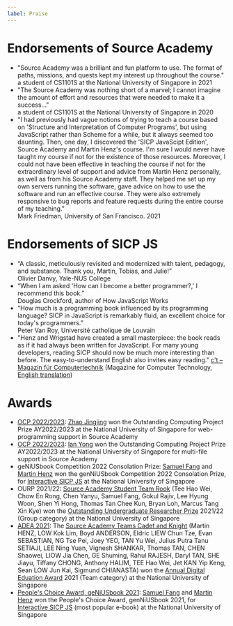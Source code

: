 ```yaml
---
label: Praise
---
```


# Endorsements of Source Academy

- "Source Academy was a brilliant and fun platform to use. The format of paths, missions, and quests kept my interest up throughout the course."  
a student of CS1101S at the National University of Singapore in 2021
- "The Source Academy was nothing short of a marvel; I cannot imagine the amount of effort and resources that were needed to make it a success..."  
a student of CS1101S at the National University of Singapore in 2020
- "I had previously had vague notions of trying to teach a course based on 'Structure and Interpretation of Computer Programs', but using JavaScript rather than Scheme for a while, but it always seemed too daunting.  Then, one day, I discovered the 'SICP JavaScipt Edition', Source Academy and Martin Henz's course.  I'm sure I would never have taught my course if not for the existence of those resources.  Moreover, I could not have been effective in teaching the course if not for the extraordinary level of support and advice from Martin Henz personally, as well as from his Source Academy staff. They helped me set up my own servers running the software, gave advice on how to use the software and run an effective course. They were also extremely responsive to bug reports and feature requests during the entire course of my teaching."  
Mark Friedman, University of San Francisco. 2021

# Endorsements of SICP JS

- “A classic, meticulously revisited and modernized with talent, pedagogy, and substance. Thank you, Martin, Tobias, and Julie!”  
Olivier Danvy, Yale-NUS College
- “When I am asked 'How can I become a better programmer?,' I recommend this book.”  
Douglas Crockford, author of How JavaScript Works
- “How much is a programming book influenced by its programming language? SICP in JavaScript is remarkably fluid, an excellent choice for today's programmers.”  
Peter Van Roy, Université catholique de Louvain
- "Henz and Wrigstad have created a small masterpiece: the book reads as if it had always been written for JavaScript. For many young developers, reading SICP should now be much more interesting than before. The easy-to-understand English also invites easy reading."
[c't – Magazin für Computertechnik](https://github.com/source-academy/general/raw/master/accolade/ct-review-sicp-js.png) (Magazine for Computer Technology, [English translation](https://github.com/source-academy/general/raw/master/accolade/ct-english.txt))


# Awards

- [OCP 2022/2023](https://www.comp.nus.edu.sg/programmes/ug/honour/faculty/): [Zhao Jingjing](https://github.com/zhaojj2209) won the Outstanding Computing Project Prize AY2022/2023 at the National University of Singapore for web-programming support in Source Academy
- [OCP 2022/2023](https://www.comp.nus.edu.sg/programmes/ug/honour/faculty/): [Ian Yong](https://github.com/ianyong) won the Outstanding Computing Project Prize AY2022/2023 at the National University of Singapore for multi-file support in Source Academy
- geNiUSbook Competition 2022 Consolation Prize: [Samuel Fang](https://github.com/samuelfangjw) and [Martin Henz](https://github.com/martin-henz) won the genNiUSbook Competition 2022 Consolation Prize, for [Interactive SICP JS](https://sourceacademy.org/sicpjs) at the National University of Singapore
- OURP 2021/22: [Source Academy Student Team Rook](https://sourceacademy.org/contributors)
(Tee Hao Wei, Chow En Rong, Chen Yanyu, Samuel Fang, Gokul Rajiv, Lee Hyung Woon, Shen Yi Hong, Thomas Tan Chee Kun, Bryan Loh, Marcus Tang Xin Kye)
won the [Outstanding Undergraduate Researcher Prize](https://www.nus.edu.sg/registrar/academic-information-policies/education-at-nus/medals-and-prizes-(university-level)/rules-of-award---o) 2021/22 (Group category) at the National University of Singapore
- [ADEA 2021](https://nus.edu.sg/cdtl/teaching-and-learning-quality/teaching-awards/teaching-award-winners#ATEA%20Winners): The [Source Academy Teams Cadet and Knight](https://sourceacademy.org/contributors)
(Martin HENZ,
LOW Kok Lim,
Boyd ANDERSON,
Eldric LIEW Chun Tze,
Evan SEBASTIAN,
NG Tse Pei,
Joey YEO,
TAN Yu Wei,
Julius Putra Tanu SETIAJI,
LEE Ning Yuan,
Vignesh SHANKAR,
Thomas TAN,
CHEN Shaowei,
LIOW Jia Chen,
GE Shuming,
Rahul RAJESH,
Daryl TAN,
SHE Jiayu,
Tiffany CHONG,
Anthony HALIM,
TEE Hao Wei,
Jet KAN Yip Keng,
Sean LOW Jun Kai, 
Sigmund CHIANASTA)
won the [Annual Digital Eduation Award](https://www.nus.edu.sg/cdtl/teaching-and-learning-quality/teaching-awards/types-of-awards/nus-annual-digital-education-award) 2021 (Team category) at the National University of Singapore
- [People's Choice Award, geNiUSbook 2021](https://credentials.nus.edu.sg/7db4ddae-a789-434f-91d9-d48bab9bb50f): [Samuel Fang](https://github.com/samuelfangjw) and [Martin Henz](https://github.com/martin-henz) won the People's Choice Award, genNiUSbook 2021, for [Interactive SICP JS](https://sourceacademy.org/sicpjs) (most popular e-book) at the National University of Singapore
